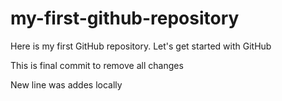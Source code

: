 # my-first-github-repository
Here is my first GitHub repository. Let's get started with GitHub

This is final commit to remove all changes

New line was addes locally